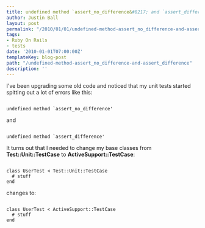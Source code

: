 ```yaml
---
title: undefined method `assert_no_difference&#8217; and `assert_difference&#8217;
author: Justin Ball
layout: post
permalink: "/2010/01/01/undefined-method-assert_no_difference-and-assert_difference/"
tags:
- Ruby On Rails
- tests
date: '2010-01-01T07:00:00Z'
templateKey: blog-post
path: "/undefined-method-assert_no_difference-and-assert_difference"
description: ''
---
```


I've been upgrading some old code and noticed that my unit tests started spitting out a lot of errors like this:
<pre><code class="ruby">
undefined method `assert_no_difference'
</pre></code>

and

<pre><code class="ruby">
undefined method `assert_difference'
</pre></code>

It turns out that I needed to change my base classes from <strong>Test::Unit::TestCase</strong> to <strong>ActiveSupport::TestCase</strong>:

<pre><code class="ruby">
class UserTest < Test::Unit::TestCase
  # stuff
end
</pre></code>

<p>changes to:</p>

<pre><code class="ruby">
class UserTest < ActiveSupport::TestCase
  # stuff
end
</pre></code>
